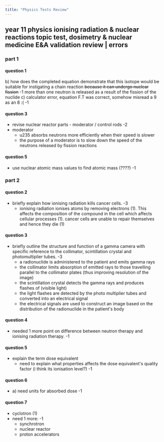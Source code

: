 ```yaml
---
title: "Physics Tests Review"
---
```


## year 11 physics ionising radiation & nuclear reactions topic test, dosimetry & nuclear medicine E&A validation review | errors

### part 1

#### question 1

b) how does the completed equation demonstrate that this isotope would be suitable for instigating a chain reaction
~~because it can undergo nuclear fission~~ -1
more than one neutron is released as a result of the fission of the nuclide
c)
calculator error, equation F.T was correct, somehow misread a 9 as an 8 :( -1

#### question 3

- revise nuclear reactor parts - moderator / control rods -2
- moderator
  - u235 absorbs neutrons more efficiently when their speed is slower
  - the purpose of a moderator is to slow down the speed of the neutrons released by fission reactions

#### question 5

- use nuclear atomic mass values to find atomic mass (????) -1

### part 2

#### question 2

- briefly explain how ionising radiation kills cancer cells. -3
  - ionising radiation ionises atoms by removing electrons (1). This affects the composition of the compound in the cell which affects cellular processes (1). cancer cells are unable to repair themselves and hence they die (1)

#### question 3

- briefly outline the structure and function of a gamma camera with specific reference to the collimator, scintillation crystal and photomultiplier tubes. -3
  - a radionuclide is administered to the patient and emits gamma rays
  - the collimator limits absorption of emitted rays to those travelling parallel to the collimator plates (thus improving resolution of the image)
  - the scintillation crystal detects the gamma rays and produces flashes of (visible light)
  - the light flashes are detected by the photo multiplier tubes and converted into an electrical signal
  - the electrical signals are used to construct an image based on the distribution of the radionuclide in the patient's body

#### question 4

- needed 1 more point on difference between neutron therapy and ionising radiation therapy. -1

#### question 5

- explain the term dose equivalent
  - need to explain what properties affects the dose equivalent's quality factor (i think its ionisation level?) -1

#### question 6

- a) need units for absorbed dose -1

#### question 7

- cyclotron (1)
- need 1 more: -1
  - synchrotron
  - nuclear reactor
  - proton accelerators
